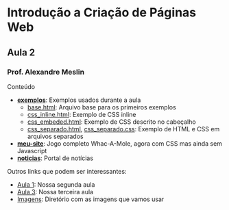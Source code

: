 # Introdução a Criação de Páginas Web
## Aula 2
### Prof. Alexandre Meslin

Conteúdo

* [__exemplos__](./exemplos): Exemplos usados durante a aula
  * [base.html](./exemplos/base.html): Arquivo base para os primeiros exemplos
  * [css_inline.html](./exemplos/css_inline.html): Exemplo de CSS inline
  * [css_embeded.html](./exemplos/css_embeded.html): Exemplo de CSS descrito no cabeçalho
  * [css_separado.html](./exemplos/css_separado.html), [css_separado.css](./exemplos/css_separado.css): Exemplo de HTML e CSS em arquivos separados
* [__meu-site__](./meu-site): Jogo completo Whac-A-Mole, agora com CSS mas ainda sem Javascript
* [__noticias__](./noticias): Portal de notícias

Outros links que podem ser interessantes:
* [Aula 1](../aula-1): Nossa segunda aula
* [Aula 3](../aula-3): Nossa terceira aula
* [Imagens](../imagens): Diretório com as imagens que vamos usar
